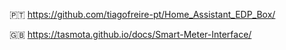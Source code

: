 🇵🇹 https://github.com/tiagofreire-pt/Home_Assistant_EDP_Box/

🇬🇧 https://tasmota.github.io/docs/Smart-Meter-Interface/
